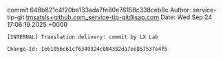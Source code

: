 commit 648b821c4f20be133ada7fe80e76158c338ceb8c
Author: service-tip-git <tmsatsls+github.com_service-tip-git@sap.com>
Date:   Wed Sep 24 17:06:19 2025 +0000

    [INTERNAL] Translation delivery: commit by LX Lab
    
    Change-Id: Ie6105bc61c76349324c084382da7ee857537e4f5

